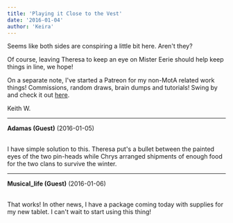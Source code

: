 ```yaml
---
title: 'Playing it Close to the Vest'
date: '2016-01-04'
author: 'Keira'
---
```


<p>Seems like both sides are conspiring a little bit here. Aren't they?</p><p>Of course, leaving Theresa to keep an eye on Mister Eerie should help keep things in line, we hope!</p><p>On a separate note, I've started a Patreon for my non-MotA related work things! Commissions, random draws, brain dumps and tutorials! Swing by and check it out <a href="http://www.patreon.com/Keira" target="_blank">here</a>.</p><p>Keith W.</p>

---
**Adamas (Guest)** (2016-01-05)

<br> I have simple solution to this. Theresa put's a bullet between the painted eyes of the two pin-heads while Chrys arranged shipments of enough food for the two clans to survive the winter.<br>

---
**Musical_life (Guest)** (2016-01-06)

<br> That works! In other news, I have a package coming today with supplies for my new tablet. I can't wait to start using this thing!

